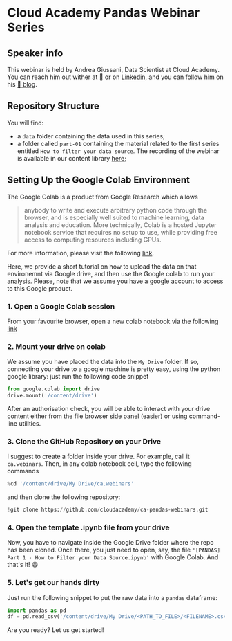 # Cloud Academy Pandas Webinar Series

## Speaker info
This webinar is held by Andrea Giussani, Data Scientist at Cloud Academy.
You can reach him out wither at [:email:](andrea.giussani@cloudacademy.com) or on [Linkedin](https://it.linkedin.com/in/andrea-giussani-764816148?trk=public_profile_samename_mini-profile_title), and you can follow him on his [:rocket: blog](https://andreagiussani.github.io/the-long-beard-blog/).

## Repository Structure
You will find:
 - a `data` folder containing the data used in this series;
 - a folder called `part-01` containing the material related to the first series entitled `How to filter your data source`. The recording of the webinar is available in our content library [here](https://cloudacademy.com/resource/pandas-like-a-boss-episode-1-how-to-filter-your-data-source/);

## Setting Up the Google Colab Environment

The Google Colab is a product from Google Research which allows
> anybody to write and execute arbitrary python code through the browser, and is especially well suited to machine learning, data analysis and education. More technically, Colab is a hosted Jupyter notebook service that requires no setup to use, while providing free access to computing resources including GPUs.

For more information, please visit the following [link](https://research.google.com/colaboratory/faq.html).

Here, we provide a short tutorial on how to upload the data on that environemnt via Google drive, and then use the Google colab to run your analysis.
Please, note that we assume you have a google account to access to this Google product.

### 1. Open a Google Colab session

From your favourite browser, open a new colab notebook via the following [link](https://colab.research.google.com)

### 2. Mount your drive on colab

We assume you have placed the data into the `My Drive` folder. If so, connecting your drive to a google machine is pretty easy, using the python google library: just run the following code snippet

```python
from google.colab import drive
drive.mount('/content/drive')
```
After an authorisation check, you will be able to interact with your drive content either from the file browser side panel (easier) or using command-line utilities.

### 3. Clone the GitHub Repository on your Drive
I suggest to create a folder inside your drive. For example, call it `ca.webinars`. Then, in any colab notebook cell, type the following commands
```python
%cd '/content/drive/My Drive/ca.webinars'
```
and then clone the following repository:
```python
!git clone https://github.com/cloudacademy/ca-pandas-webinars.git
```

### 4. Open the template .ipynb file from your drive
Now, you have to navigate inside the Google Drive folder where the repo has been cloned. Once there, you just need to open, say, the file `'[PANDAS] Part 1 - How to Filter your Data Source.ipynb'` with Google Colab. And that's it! :smile:

### 5. Let's get our hands dirty
Just run the following snippet to put the raw data into a `pandas` dataframe:
```python
import pandas as pd
df = pd.read_csv('/content/drive/My Drive/<PATH_TO_FILE>/<FILENAME>.csv')
```
Are you ready? Let us get started!

